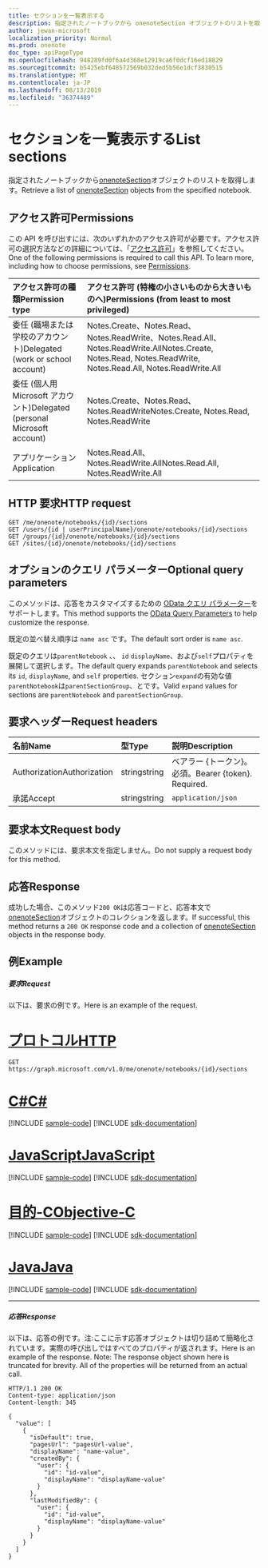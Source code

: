 ```yaml
---
title: セクションを一覧表示する
description: 指定されたノートブックから onenoteSection オブジェクトのリストを取得します。
author: jewan-microsoft
localization_priority: Normal
ms.prod: onenote
doc_type: apiPageType
ms.openlocfilehash: 948289fd0f6a4d368e12919ca6f0dcf16ed18829
ms.sourcegitcommit: b5425ebf648572569b032ded5b56e1dcf3830515
ms.translationtype: MT
ms.contentlocale: ja-JP
ms.lasthandoff: 08/13/2019
ms.locfileid: "36374489"
---
```

# <a name="list-sections"></a><span data-ttu-id="e2179-103">セクションを一覧表示する</span><span class="sxs-lookup"><span data-stu-id="e2179-103">List sections</span></span>

<span data-ttu-id="e2179-104">指定されたノートブックから[onenoteSection](../resources/section.md)オブジェクトのリストを取得します。</span><span class="sxs-lookup"><span data-stu-id="e2179-104">Retrieve a list of [onenoteSection](../resources/section.md) objects from the specified notebook.</span></span>
## <a name="permissions"></a><span data-ttu-id="e2179-105">アクセス許可</span><span class="sxs-lookup"><span data-stu-id="e2179-105">Permissions</span></span>
<span data-ttu-id="e2179-p101">この API を呼び出すには、次のいずれかのアクセス許可が必要です。アクセス許可の選択方法などの詳細については、「[アクセス許可](/graph/permissions-reference)」を参照してください。</span><span class="sxs-lookup"><span data-stu-id="e2179-p101">One of the following permissions is required to call this API. To learn more, including how to choose permissions, see [Permissions](/graph/permissions-reference).</span></span>

|<span data-ttu-id="e2179-108">アクセス許可の種類</span><span class="sxs-lookup"><span data-stu-id="e2179-108">Permission type</span></span>      | <span data-ttu-id="e2179-109">アクセス許可 (特権の小さいものから大きいものへ)</span><span class="sxs-lookup"><span data-stu-id="e2179-109">Permissions (from least to most privileged)</span></span>              |
|:--------------------|:---------------------------------------------------------|
|<span data-ttu-id="e2179-110">委任 (職場または学校のアカウント)</span><span class="sxs-lookup"><span data-stu-id="e2179-110">Delegated (work or school account)</span></span> | <span data-ttu-id="e2179-111">Notes.Create、Notes.Read、Notes.ReadWrite、Notes.Read.All、Notes.ReadWrite.All</span><span class="sxs-lookup"><span data-stu-id="e2179-111">Notes.Create, Notes.Read, Notes.ReadWrite, Notes.Read.All, Notes.ReadWrite.All</span></span>    |
|<span data-ttu-id="e2179-112">委任 (個人用 Microsoft アカウント)</span><span class="sxs-lookup"><span data-stu-id="e2179-112">Delegated (personal Microsoft account)</span></span> | <span data-ttu-id="e2179-113">Notes.Create、Notes.Read、Notes.ReadWrite</span><span class="sxs-lookup"><span data-stu-id="e2179-113">Notes.Create, Notes.Read, Notes.ReadWrite</span></span>    |
|<span data-ttu-id="e2179-114">アプリケーション</span><span class="sxs-lookup"><span data-stu-id="e2179-114">Application</span></span> | <span data-ttu-id="e2179-115">Notes.Read.All、Notes.ReadWrite.All</span><span class="sxs-lookup"><span data-stu-id="e2179-115">Notes.Read.All, Notes.ReadWrite.All</span></span> |

## <a name="http-request"></a><span data-ttu-id="e2179-116">HTTP 要求</span><span class="sxs-lookup"><span data-stu-id="e2179-116">HTTP request</span></span>
<!-- { "blockType": "ignored" } -->
```http
GET /me/onenote/notebooks/{id}/sections
GET /users/{id | userPrincipalName}/onenote/notebooks/{id}/sections
GET /groups/{id}/onenote/notebooks/{id}/sections
GET /sites/{id}/onenote/notebooks/{id}/sections
```
## <a name="optional-query-parameters"></a><span data-ttu-id="e2179-117">オプションのクエリ パラメーター</span><span class="sxs-lookup"><span data-stu-id="e2179-117">Optional query parameters</span></span>
<span data-ttu-id="e2179-118">このメソッドは、応答をカスタマイズするための [OData クエリ パラメーター](https://developer.microsoft.com/graph/docs/concepts/query_parameters)をサポートします。</span><span class="sxs-lookup"><span data-stu-id="e2179-118">This method supports the [OData Query Parameters](https://developer.microsoft.com/graph/docs/concepts/query_parameters) to help customize the response.</span></span>

<span data-ttu-id="e2179-119">既定の並べ替え順序は `name asc` です。</span><span class="sxs-lookup"><span data-stu-id="e2179-119">The default sort order is `name asc`.</span></span>

<span data-ttu-id="e2179-120">既定のクエリは`parentNotebook` 、、 `id` `displayName`、および`self`プロパティを展開して選択します。</span><span class="sxs-lookup"><span data-stu-id="e2179-120">The default query expands `parentNotebook` and selects its `id`, `displayName`, and `self` properties.</span></span> <span data-ttu-id="e2179-121">セクション`expand`の有効な値`parentNotebook`は`parentSectionGroup`、とです。</span><span class="sxs-lookup"><span data-stu-id="e2179-121">Valid `expand` values for sections are `parentNotebook` and `parentSectionGroup`.</span></span>


## <a name="request-headers"></a><span data-ttu-id="e2179-122">要求ヘッダー</span><span class="sxs-lookup"><span data-stu-id="e2179-122">Request headers</span></span>
| <span data-ttu-id="e2179-123">名前</span><span class="sxs-lookup"><span data-stu-id="e2179-123">Name</span></span>       | <span data-ttu-id="e2179-124">型</span><span class="sxs-lookup"><span data-stu-id="e2179-124">Type</span></span> | <span data-ttu-id="e2179-125">説明</span><span class="sxs-lookup"><span data-stu-id="e2179-125">Description</span></span>|
|:-----------|:------|:----------|
| <span data-ttu-id="e2179-126">Authorization</span><span class="sxs-lookup"><span data-stu-id="e2179-126">Authorization</span></span>  | <span data-ttu-id="e2179-127">string</span><span class="sxs-lookup"><span data-stu-id="e2179-127">string</span></span>  | <span data-ttu-id="e2179-p103">ベアラー {トークン}。必須。</span><span class="sxs-lookup"><span data-stu-id="e2179-p103">Bearer {token}. Required.</span></span> |
| <span data-ttu-id="e2179-130">承諾</span><span class="sxs-lookup"><span data-stu-id="e2179-130">Accept</span></span> | <span data-ttu-id="e2179-131">string</span><span class="sxs-lookup"><span data-stu-id="e2179-131">string</span></span> | `application/json` |

## <a name="request-body"></a><span data-ttu-id="e2179-132">要求本文</span><span class="sxs-lookup"><span data-stu-id="e2179-132">Request body</span></span>
<span data-ttu-id="e2179-133">このメソッドには、要求本文を指定しません。</span><span class="sxs-lookup"><span data-stu-id="e2179-133">Do not supply a request body for this method.</span></span>

## <a name="response"></a><span data-ttu-id="e2179-134">応答</span><span class="sxs-lookup"><span data-stu-id="e2179-134">Response</span></span>

<span data-ttu-id="e2179-135">成功した場合、このメソッド`200 OK`は応答コードと、応答本文で[onenoteSection](../resources/section.md)オブジェクトのコレクションを返します。</span><span class="sxs-lookup"><span data-stu-id="e2179-135">If successful, this method returns a `200 OK` response code and a collection of [onenoteSection](../resources/section.md) objects in the response body.</span></span>
## <a name="example"></a><span data-ttu-id="e2179-136">例</span><span class="sxs-lookup"><span data-stu-id="e2179-136">Example</span></span>
##### <a name="request"></a><span data-ttu-id="e2179-137">要求</span><span class="sxs-lookup"><span data-stu-id="e2179-137">Request</span></span>
<span data-ttu-id="e2179-138">以下は、要求の例です。</span><span class="sxs-lookup"><span data-stu-id="e2179-138">Here is an example of the request.</span></span>

# <a name="httptabhttp"></a>[<span data-ttu-id="e2179-139">プロトコル</span><span class="sxs-lookup"><span data-stu-id="e2179-139">HTTP</span></span>](#tab/http)
<!-- {
  "blockType": "request",
  "name": "notebook_get_sections"
}-->
```http
GET https://graph.microsoft.com/v1.0/me/onenote/notebooks/{id}/sections
```
# <a name="ctabcsharp"></a>[<span data-ttu-id="e2179-140">C#</span><span class="sxs-lookup"><span data-stu-id="e2179-140">C#</span></span>](#tab/csharp)
[!INCLUDE [sample-code](../includes/snippets/csharp/notebook-get-sections-csharp-snippets.md)]
[!INCLUDE [sdk-documentation](../includes/snippets/snippets-sdk-documentation-link.md)]

# <a name="javascripttabjavascript"></a>[<span data-ttu-id="e2179-141">JavaScript</span><span class="sxs-lookup"><span data-stu-id="e2179-141">JavaScript</span></span>](#tab/javascript)
[!INCLUDE [sample-code](../includes/snippets/javascript/notebook-get-sections-javascript-snippets.md)]
[!INCLUDE [sdk-documentation](../includes/snippets/snippets-sdk-documentation-link.md)]

# <a name="objective-ctabobjc"></a>[<span data-ttu-id="e2179-142">目的-C</span><span class="sxs-lookup"><span data-stu-id="e2179-142">Objective-C</span></span>](#tab/objc)
[!INCLUDE [sample-code](../includes/snippets/objc/notebook-get-sections-objc-snippets.md)]
[!INCLUDE [sdk-documentation](../includes/snippets/snippets-sdk-documentation-link.md)]

# <a name="javatabjava"></a>[<span data-ttu-id="e2179-143">Java</span><span class="sxs-lookup"><span data-stu-id="e2179-143">Java</span></span>](#tab/java)
[!INCLUDE [sample-code](../includes/snippets/java/notebook-get-sections-java-snippets.md)]
[!INCLUDE [sdk-documentation](../includes/snippets/snippets-sdk-documentation-link.md)]

---

##### <a name="response"></a><span data-ttu-id="e2179-144">応答</span><span class="sxs-lookup"><span data-stu-id="e2179-144">Response</span></span>
<span data-ttu-id="e2179-p104">以下は、応答の例です。注:ここに示す応答オブジェクトは切り詰めて簡略化されています。実際の呼び出しではすべてのプロパティが返されます。</span><span class="sxs-lookup"><span data-stu-id="e2179-p104">Here is an example of the response. Note: The response object shown here is truncated for brevity. All of the properties will be returned from an actual call.</span></span>
<!-- {
  "blockType": "response",
  "truncated": true,
  "@odata.type": "microsoft.graph.onenoteSection",
  "isCollection": true
} -->
```http
HTTP/1.1 200 OK
Content-type: application/json
Content-length: 345

{
  "value": [
    {
      "isDefault": true,
      "pagesUrl": "pagesUrl-value",
      "displayName": "name-value",
      "createdBy": {
        "user": {
          "id": "id-value",
          "displayName": "displayName-value"
        }
      },
      "lastModifiedBy": {
        "user": {
          "id": "id-value",
          "displayName": "displayName-value"
        }
      }
    }
  ]
}
```

<!-- uuid: 8fcb5dbc-d5aa-4681-8e31-b001d5168d79
2015-10-25 14:57:30 UTC -->
<!-- {
  "type": "#page.annotation",
  "description": "List sections",
  "keywords": "",
  "section": "documentation",
  "tocPath": "",
  "suppressions": [
  ]
}-->
